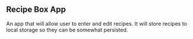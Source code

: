 ## Recipe Box App
An app that will allow user to enter and edit recipes.  It will store recipes to local storage so they can be somewhat persisted.